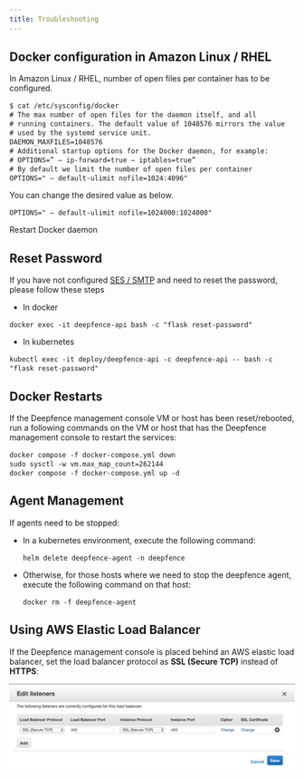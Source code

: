 ```yaml
---
title: Troubleshooting
---
```


## Docker configuration in Amazon Linux / RHEL
In Amazon Linux / RHEL, number of open files per container has to be configured.

```shell
$ cat /etc/sysconfig/docker
# The max number of open files for the daemon itself, and all
# running containers. The default value of 1048576 mirrors the value
# used by the systemd service unit.
DAEMON_MAXFILES=1048576
# Additional startup options for the Docker daemon, for example:
# OPTIONS=” — ip-forward=true — iptables=true”
# By default we limit the number of open files per container
OPTIONS=" — default-ulimit nofile=1024:4096"
```
You can change the desired value as below.
```shell
OPTIONS=" — default-ulimit nofile=1024000:1024000"
```
Restart Docker daemon

## Reset Password

If you have not configured [SES / SMTP](manage-users.md#configuring-google-smtp) and need to reset the password, please follow these steps
- In docker
```shell
docker exec -it deepfence-api bash -c "flask reset-password"
```
- In kubernetes
```shell
kubectl exec -it deploy/deepfence-api -c deepfence-api -- bash -c "flask reset-password"
```

## Docker Restarts

If the Deepfence management console VM or host has been reset/rebooted, run a following commands on the VM or host that has the Deepfence management console to restart the services:

```
docker compose -f docker-compose.yml down
sudo sysctl -w vm.max_map_count=262144
docker compose -f docker-compose.yml up -d
```

## Agent Management

If agents need to be stopped:

 * In a kubernetes environment, execute the following command:

   ```
   helm delete deepfence-agent -n deepfence
   ```

 * Otherwise, for those hosts where we need to stop the deepfence agent, execute the following command on that host:

   ```
   docker rm -f deepfence-agent
   ```

## Using AWS Elastic Load Balancer

If the Deepfence management console is placed behind an AWS elastic load balancer, set the load balancer protocol as **SSL (Secure TCP)** instead of **HTTPS**:

![Add a new Workload](../img/editlisteners.jpg)